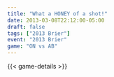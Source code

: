 ```yaml
---
title: "What a HONEY of a shot!"
date: 2013-03-08T22:12:00-05:00
draft: false
tags: ["2013 Brier"]
event: "2013 Brier"
game: "ON vs AB"
---
```

{{< game-details >}}
<!--more--> 